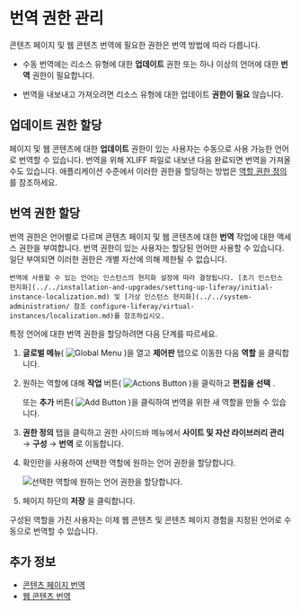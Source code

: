 # 번역 권한 관리

콘텐츠 페이지 및 웹 콘텐츠 번역에 필요한 권한은 번역 방법에 따라 다릅니다.

* 수동 번역에는 리소스 유형에 대한 **업데이트** 권한 또는 하나 이상의 언어에 대한 **번역** 권한이 필요합니다.

* 번역을 내보내고 가져오려면 리소스 유형에 대한 업데이트 **권한이 필요** 않습니다.

## 업데이트 권한 할당

페이지 및 웹 콘텐츠에 대한 **업데이트** 권한이 있는 사용자는 수동으로 사용 가능한 언어로 번역할 수 있습니다. 번역을 위해 XLIFF 파일로 내보낸 다음 완료되면 번역을 가져올 수도 있습니다. 애플리케이션 수준에서 이러한 권한을 할당하는 방법은 [역할 권한 정의](../../users-and-permissions/roles-and-permissions/defining-role-permissions.md)를 참조하세요.

## 번역 권한 할당

번역 권한은 언어별로 다르며 콘텐츠 페이지 및 웹 콘텐츠에 대한 **번역** 작업에 대한 액세스 권한을 부여합니다. 번역 권한이 있는 사용자는 할당된 언어만 사용할 수 있습니다. 일단 부여되면 이러한 권한은 개별 자산에 의해 제한될 수 없습니다.

```{note}
번역에 사용할 수 있는 언어는 인스턴스의 현지화 설정에 따라 결정됩니다. [초기 인스턴스 현지화](../../installation-and-upgrades/setting-up-liferay/initial-instance-localization.md) 및 [가상 인스턴스 현지화](../../system-administration/ 참조 configure-liferay/virtual-instances/localization.md)를 참조하십시오.
```

특정 언어에 대한 번역 권한을 할당하려면 다음 단계를 따르세요.

1. **글로벌 메뉴**( ![Global Menu](../../images/icon-applications-menu.png) )을 열고 **제어판** 탭으로 이동한 다음 **역할** 을 클릭합니다.

1. 원하는 역할에 대해 **작업** 버튼( ![Actions Button](../../images/icon-actions.png) )을 클릭하고 **편집을 선택** .

   또는 **추가** 버튼( ![Add Button](../../images/icon-add.png) )을 클릭하여 번역을 위한 새 역할을 만들 수 있습니다.

1. **권한 정의** 탭을 클릭하고 권한 사이드바 메뉴에서 **사이트 및 자산 라이브러리 관리** &rarr; **구성** &rarr; **번역** 로 이동합니다.

1. 확인란을 사용하여 선택한 역할에 원하는 언어 권한을 할당합니다.

   ![선택한 역할에 원하는 언어 권한을 할당합니다.](./managing-translation-permissions/images/01.png)

1. 페이지 하단의 **저장** 을 클릭합니다.

구성된 역할을 가진 사용자는 이제 웹 콘텐츠 및 콘텐츠 페이지 경험을 지정된 언어로 수동으로 번역할 수 있습니다.

## 추가 정보

* [콘텐츠 페이지 번역](./translating-content-pages.md)
* [웹 콘텐츠 번역](./translating-web-content.md)
